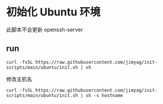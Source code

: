 # 初始化 Ubuntu 环境

此脚本不会更新 openssh-server

## run

```shell
curl -fsSL https://raw.githubusercontent.com/jimyag/init-scripts/main/ubuntu/init.sh | sh 
```

修改主机名

```shell
curl -fsSL https://raw.githubusercontent.com/jimyag/init-scripts/main/ubuntu/init.sh | sh -s hostname
```